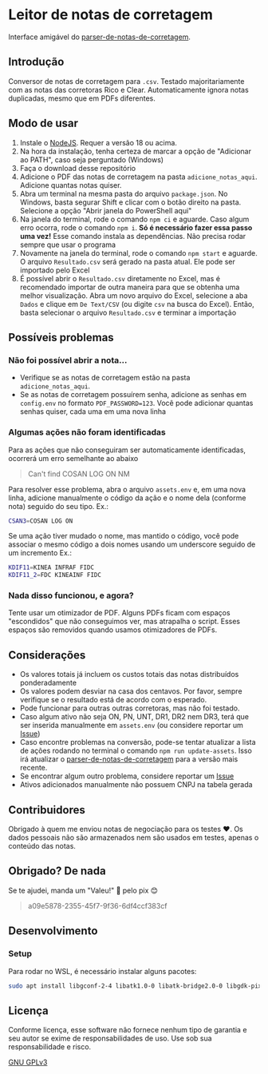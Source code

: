 # Leitor de notas de corretagem

Interface amigável do [parser-de-notas-de-corretagem](https://www.npmjs.com/package/parser-de-notas-de-corretagem).

## Introdução
Conversor de notas de corretagem para `.csv`. Testado majoritariamente com as notas das corretoras Rico e Clear. Automaticamente ignora notas duplicadas, mesmo que em PDFs diferentes.

## Modo de usar
1. Instale o [NodeJS](https://nodejs.org/en/). Requer a versão 18 ou acima.
2. Na hora da instalação, tenha certeza de marcar a opção de "Adicionar ao PATH", caso seja perguntado (Windows)
3. Faça o download desse repositório
4. Adicione o PDF das notas de corretagem na pasta `adicione_notas_aqui`. Adicione quantas notas quiser.
5. Abra um terminal na mesma pasta do arquivo `package.json`. No Windows, basta segurar Shift e clicar com o botão direito na pasta. Selecione a opção "Abrir janela do PowerShell aqui"
6. Na janela do terminal, rode o comando `npm ci` e aguarde. Caso algum erro ocorra, rode o comando `npm i`. **Só é necessário fazer essa passo uma vez!** Esse comando instala as dependências. Não precisa rodar sempre que usar o programa
7. Novamente na janela do terminal, rode o comando `npm start` e aguarde. O arquivo `Resultado.csv` será gerado na pasta atual. Ele pode ser importado pelo Excel
8. É possível abrir o `Resultado.csv` diretamente no Excel, mas é recomendado importar de outra maneira para que se obtenha uma melhor visualização. Abra um novo arquivo do Excel, selecione a aba `Dados` e clique em `De Text/CSV` (ou digite `csv` na busca do Excel). Então, basta selecionar o arquivo `Resultado.csv` e terminar a importação

## Possíveis problemas
### Não foi possível abrir a nota...
* Verifique se as notas de corretagem estão na pasta `adicione_notas_aqui`.
* Se as notas de corretagem possuírem senha, adicione as senhas em `config.env` no formato `PDF_PASSWORD=123`. Você pode adicionar quantas senhas quiser, cada uma em uma nova linha

### Algumas ações não foram identificadas
Para as ações que não conseguiram ser automaticamente identificadas, ocorrerá um erro semelhante ao abaixo
> Can't find COSAN LOG ON NM

Para resolver esse problema, abra o arquivo `assets.env` e, em uma nova linha, adicione manualmente o código da ação e o nome dela (conforme nota) seguido do seu tipo.
Ex.:
```Bash
CSAN3=COSAN LOG ON
```

Se uma ação tiver mudado o nome, mas mantido o código, você pode associar o mesmo código a dois nomes usando um underscore seguido de um incremento
Ex.:
```Bash
KDIF11=KINEA INFRAF FIDC
KDIF11_2=FDC KINEAINF FIDC
```

### Nada disso funcionou, e agora?
Tente usar um otimizador de PDF. Alguns PDFs ficam com espaços "escondidos" que não conseguimos ver, mas atrapalha o script. Esses espaços são removidos quando usamos otimizadores de PDFs.

## Considerações
* Os valores totais já incluem os custos totais das notas distribuídos ponderadamente
* Os valores podem desviar na casa dos centavos. Por favor, sempre verifique se o resultado está de acordo com o esperado.
* Pode funcionar para outras outras corretoras, mas não foi testado.
* Caso algum ativo não seja ON, PN, UNT, DR1, DR2 nem DR3, terá que ser inserida manualmente em `assets.env` (ou considere reportar um [Issue](https://github.com/planetsLightningArrester/parser-de-notas-de-corretagem/issues))
* Caso encontre problemas na conversão, pode-se tentar atualizar a lista de ações rodando no terminal o comando `npm run update-assets`. Isso irá atualizar o [parser-de-notas-de-corretagem](https://github.com/planetsLightningArrester/parser-de-notas-de-corretagem) para a versão mais recente.
* Se encontrar algum outro problema, considere reportar um [Issue](https://github.com/planetsLightningArrester/leitor-de-notas-de-corretagem/issues)
* Ativos adicionados manualmente não possuem CNPJ na tabela gerada

## Contribuidores
Obrigado à quem me enviou notas de negociação para os testes ❤️. Os dados pessoais não são armazenados nem são usados em testes, apenas o conteúdo das notas.

## Obrigado? De nada
Se te ajudei, manda um "Valeu!" 👋 pelo pix 😊
> a09e5878-2355-45f7-9f36-6df4ccf383cf

## Desenvolvimento

### Setup
Para rodar no WSL, é necessário instalar alguns pacotes:

```bash
sudo apt install libgconf-2-4 libatk1.0-0 libatk-bridge2.0-0 libgdk-pixbuf2.0-0 libgtk-3-0 libgbm-dev libnss3-dev libxss-dev libasound2 zip
```

## Licença

Conforme licença, esse software não fornece nenhum tipo de garantia e seu autor se exime de responsabilidades de uso. Use sob sua responsabilidade e risco.

[GNU GPLv3](https://choosealicense.com/licenses/gpl-3.0/)
